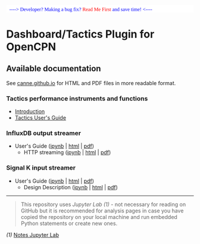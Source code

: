 <a href="developers/README.md"><img src="developers/img/message.svg" /></a><br />
# Dashboard/Tactics Plugin for OpenCPN

## Available documentation

See [canne.github.io](https://canne.github.io/) for HTML and PDF files in more readable format.

### Tactics performance instruments and functions
* [Introduction](Tactics.md)
* [Tactics User's Guide](tactics_pi.pdf)

### InfluxDB output streamer
* User's Guide ([ipynb](influxdb/InfluxDBStreamer.ipynb) | [html](influxdb/InfluxDBStreamer.html) | [pdf](influxdb/InfluxDBStreamer.pdf))
  * HTTP streaming ([ipynb](influxdb/StreamingToDockerInfluxDB.ipynb) | [html](influxdb/StreamingToDockerInfluxDB.html) | [pdf](influxdb/StreamingToDockerInfluxDB.pdf))

### Signal K input streamer
* User's Guide ([ipynb](signalk/SignalKInputStreamerUsage.ipynb) | [html](signalk/SignalKInputStreamerUsage.html) | [pdf](signalk/SignalKInputStreamerUsage.pdf))
  * Design Description ([ipynb](signalk/SignalKInputStreamer.ipynb) | [html](signalk/SignalKInputStreamer.html) | [pdf](signalk/SignalKInputStreamer.pdf))

---
> This repository uses _Jupyter Lab_ _(1)_ - not necessary for reading on GitHub but it is recommended for analysis pages in case you have copied the repository on your local machine and run embedded Python statements or create new ones.

_(1)_ [Notes Jupyter Lab](jupyter/notes.md)

